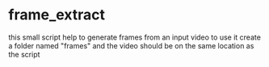 ﻿# frame_extract
this small script help to generate frames from an input video
to use it create a folder named "frames" and the video should be on the same location as the script
